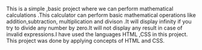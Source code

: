This is a simple ,basic project where we can perform mathematical calculations .This calculator can perform basic mathematical operations like addition,subtraction, multiplication and divison .It will display infinity if you try to divide any number by zero.It will not display any result in case of invalid expressions.I have used the languages HTML ,CSS in this project. This project was done by applying concepts of HTML and CSS. 
